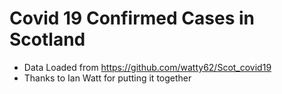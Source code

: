 # Covid 19 Confirmed Cases in Scotland 

* Data Loaded from https://github.com/watty62/Scot_covid19 
* Thanks to Ian Watt for putting it together 
